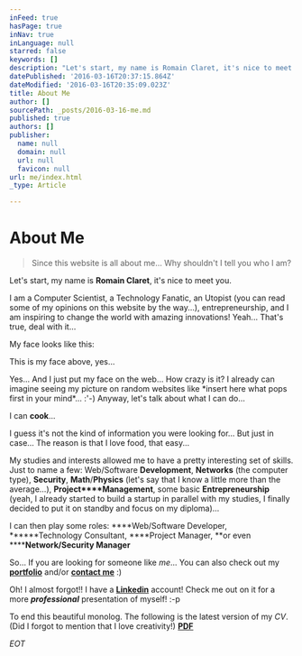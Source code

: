 ```yaml
---
inFeed: true
hasPage: true
inNav: true
inLanguage: null
starred: false
keywords: []
description: "Let's start, my name is Romain Claret, it's nice to meet you.\_"
datePublished: '2016-03-16T20:37:15.864Z'
dateModified: '2016-03-16T20:35:09.023Z'
title: About Me
author: []
sourcePath: _posts/2016-03-16-me.md
published: true
authors: []
publisher:
  name: null
  domain: null
  url: null
  favicon: null
url: me/index.html
_type: Article

---
```

# About Me

> Since this website is all about me... Why shouldn't I tell you who I am? 
> 

Let's start, my name is **Romain Claret**, it's nice to meet you. 

I am a Computer Scientist, a Technology Fanatic, an Utopist (you can read some of my opinions on this website by the way...), entrepreneurship, and I am inspiring to change the world with amazing innovations! Yeah... That's true, deal with it...

My face looks like this:

This is my face above, yes...

Yes... And I just put my face on the web... How crazy is it? I already can imagine seeing my picture on random websites like \*insert here what pops first in your mind\*... :'-) Anyway, let's talk about what I can do... 

I can **cook**...

I guess it's not the kind of information you were looking for... But just in case... The reason is that I love food, that easy...

My studies and interests allowed me to have a pretty interesting set of skills. Just to name a few: Web/Software **Development**, **Networks** (the computer type), **Security**, **Math**/**Physics** (let's say that I know a little more than the average...), **Project****Management**, some basic **Entrepreneurship** (yeah, I already started to build a startup in parallel with my studies, I finally decided to put it on standby and focus on my diploma)...

I can then play some roles: ****Web/Software Developer, ******Technology Consultant, ****Project Manager, **or even ******Network/Security Manager**

So... If you are looking for someone like _me_... You can also check out my [**portfolio**][0] and/or **[contact me][1]** :)

Oh! I almost forgot!! I have a [**Linkedin**][2] account! Check me out on it for a more **_professional_** presentation of myself! :-p

To end this beautiful monolog. The following is the latest version of my _CV_. (Did I forgot to mention that I love creativity!) [**PDF**][3]

_EOT_

[0]: http://romainclaret.com/portfolio
[1]: mailto:contact@rocla.ch
[2]: https://www.linkedin.com/in/romainclaret
[3]: https://www.dropbox.com/s/yu9w4utewisdpzz/romain-claret-cv-2016.pdf